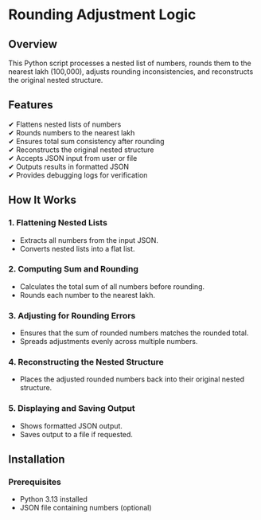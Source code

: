 # Rounding Adjustment Logic

## Overview
This Python script processes a nested list of numbers, rounds them to the nearest lakh (100,000), adjusts rounding inconsistencies, and reconstructs the original nested structure.

## Features
✔ Flattens nested lists of numbers  
✔ Rounds numbers to the nearest lakh  
✔ Ensures total sum consistency after rounding  
✔ Reconstructs the original nested structure  
✔ Accepts JSON input from user or file  
✔ Outputs results in formatted JSON  
✔ Provides debugging logs for verification  

## How It Works

### 1. **Flattening Nested Lists**
- Extracts all numbers from the input JSON.
- Converts nested lists into a flat list.

### 2. **Computing Sum and Rounding**
- Calculates the total sum of all numbers before rounding.
- Rounds each number to the nearest lakh.

### 3. **Adjusting for Rounding Errors**
- Ensures that the sum of rounded numbers matches the rounded total.
- Spreads adjustments evenly across multiple numbers.

### 4. **Reconstructing the Nested Structure**
- Places the adjusted rounded numbers back into their original nested structure.

### 5. **Displaying and Saving Output**
- Shows formatted JSON output.
- Saves output to a file if requested.

## Installation

### Prerequisites
- Python 3.13 installed
- JSON file containing numbers (optional)

